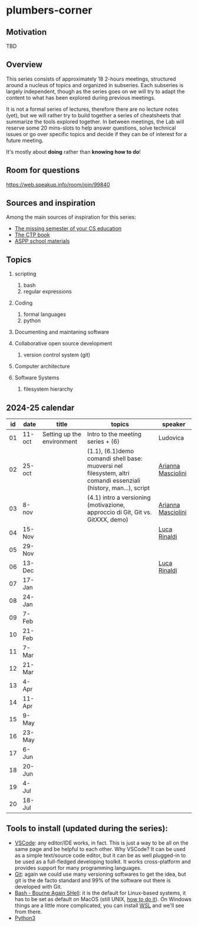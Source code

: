 # plumbers-corner

## Motivation

TBD

## Overview

This series consists of approximately 18 2-hours meetings, structured around a nucleus of topics and organized in subseries.
Each subseries is largely independent, though as the series goes on we will try to adapt the content to what has been explored during previous meetings.

It is not a formal series of lectures, therefore there are no lecture notes (yet), but we will rather try to build together a series of cheatsheets that summarize the tools explored together.
In between meetings, the Lab will reserve some 20 mins-slots to help answer questions, solve technical issues or go over specific topics and decide if they can be of interest for a future meeting.

It's mostly about **doing** rather than **knowing how to do**!


## Room for questions

https://web.speakup.info/room/join/99840

## Sources and inspiration

Among the main sources of inspiration for this series:
- [The missing semester of your CS education](https://missing.csail.mit.edu/)
- [The CTP book](https://comp-think.github.io/)
- [ASPP school materials](https://aspp.school/wiki/)



## Topics

1. scripting
   1. bash
   2. regular expressions

2. Coding
   1. formal languages
   2. python

3. Documenting and maintaning software

4. Collaborative open source development
   1. version control system (git)

5. Computer architecture

6. Software Systems
   1. filesystem hierarchy



## 2024-25 calendar

| id | date   | title  | topics    | speaker      |
|----|--------|--------|-----------|--------------|
| 01 | 11-oct | Setting up the environment | Intro to the meeting series + (6) | Ludovica |
| 02 | 25-oct |  | (1.1), (6.1)demo comandi shell base: muoversi nel filesystem, altri comandi essenziali (history, man...), script | [Arianna Masciolini](https://github.com/harisont) |
| 03 | 8-nov  |  | (4.1) intro a versioning (motivazione, approccio di Git, Git vs. GitXXX, demo) | [Arianna Masciolini](https://github.com/harisont) |
| 04 | 15-Nov | | | [Luca Rinaldi](https://github.com/lucarin91) |
| 05 | 29-Nov |
| 06 | 13-Dec | | | [Luca Rinaldi](https://github.com/lucarin91) |
| 07 | 17-Jan |
| 08 | 24-Jan |
| 09 | 7-Feb  |
| 10 | 21-Feb |
| 11 | 7-Mar  |
| 12 | 21-Mar |
| 13 | 4-Apr  |
| 14 | 11-Apr |
| 15 | 9-May  |
| 16 | 23-May |
| 17 | 6-Jun  |
| 18 | 20-Jun |
| 19 | 4-Jul  |
| 20 | 18-Jul |


## Tools to install (updated during the series):
   * [VSCode](https://code.visualstudio.com/): any editor/IDE works, in fact. This is just a way to be all on the same page and be helpful to each other. Why VSCode? It can be used as a simple text/source code editor, but it can be as well plugged-in to be used as a full-fledged developing toolkit. It works cross-platform and provides support for many programming languages.
   * [Git](https://git-scm.com/): again we could use many versioning softwares to get the idea, but git is the de facto standard and 99% of the software out there is developed with Git.
   * [Bash - Bourne Again SHell](https://www.gnu.org/software/bash/): it is the default for Linux-based systems, it has to be set as default on MacOS (still UNIX, [how to do it](https://medium.com/@alvyynm/how-to-change-your-default-shell-from-zsh-to-bash-on-mac-0bbd481b4a8d)). On Windows things are a little more complicated, you can install [WSL](https://learn.microsoft.com/en-us/windows/wsl/install) and we'll see from there.
   * [Python3](https://www.python.org/downloads/)
